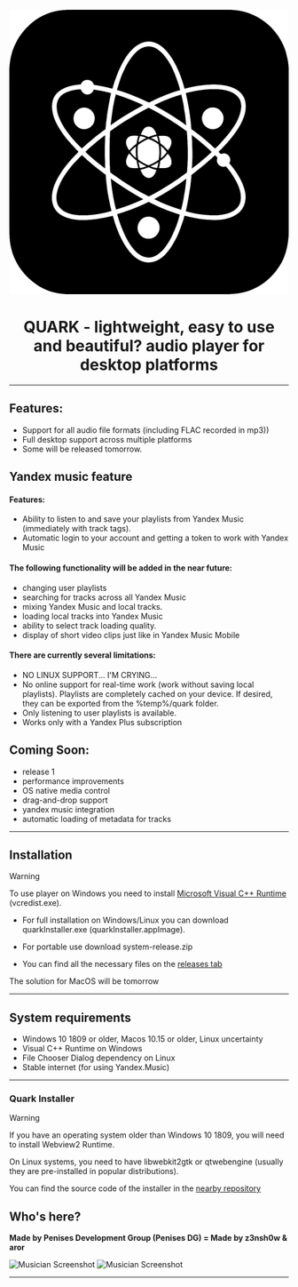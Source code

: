 <p align="center">  
  <img width="512" height="512" src="https://raw.githubusercontent.com/z3nsh0w/QUARK/refs/heads/main/assets/icon512.png">  
</p>  

<h1 align="center" >  
  QUARK - lightweight, easy to use and beautiful? audio player for desktop platforms   
</h1>  

--- 

## Features:  
 + Support for all audio file formats (including FLAC recorded in mp3))
 + Full desktop support across multiple platforms
 + Some will be released tomorrow.

## Yandex music feature
 #### Features:
 + Ability to listen to and save your playlists from Yandex Music (immediately with track tags).  
 + Automatic login to your account and getting a token to work with Yandex Music  
 
 #### The following functionality will be added in the near future:  
 + changing user playlists  
 + searching for tracks across all Yandex Music  
 + mixing Yandex Music and local tracks.  
 + loading local tracks into Yandex Music  
 + ability to select track loading quality.  
 + display of short video clips just like in Yandex Music Mobile

 #### There are currently several limitations:  
 - NO LINUX SUPPORT... I'M CRYING...  
 - No online support for real-time work (work without saving local playlists). Playlists are completely cached on your device. If desired, they can be exported from the %temp%/quark folder.  
 - Only listening to user playlists is available.  
 - Works only with a Yandex Plus subscription  

## Coming Soon:  
 + release 1 
 + performance improvements  
 + OS native media control  
 + drag-and-drop support 
 + yandex music integration  
 + automatic loading of metadata for tracks 

---

## Installation
 > [!WARNING]
 > To use player on Windows you need to install [Microsoft Visual C++ Runtime](https://aka.ms/vs/17/release/vc_redist.x64.exe) (vcredist.exe).  
   
 + For full installation on Windows/Linux you can download quarkInstaller.exe (quarkInstaller.appImage).
 + For portable use download system-release.zip  
  
 + You can find all the necessary files on the [releases tab](https://github.com/z3nsh0w/QUARK/releases)  

 
 The solution for MacOS will be tomorrow  

---

## System requirements  
 + Windows 10 1809 or older, Macos 10.15 or older, Linux uncertainty
 + Visual C++ Runtime on Windows  
 + File Chooser Dialog dependency on Linux
 + Stable internet (for using Yandex.Music)

---

### Quark Installer
 > [!WARNING]  
 > If you have an operating system older than Windows 10 1809, you will need to install Webview2 Runtime.
 > 
 > On Linux systems, you need to have libwebkit2gtk or qtwebengine (usually they are pre-installed in popular distributions).  

  You can find the source code of the installer in the [nearby repository](https://github.com/z3nsh0w/quark-installer/)


## Who's here?
**Made by Penises Development Group (Penises DG) = Made by z3nsh0w & aror**
  
![Musician Screenshot](appphoto.png)
![Musician Screenshot](appphoto1.png)

---
